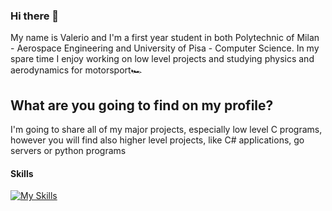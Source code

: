 ### Hi there 👋

My name is Valerio and I'm a first year student in both Polytechnic of Milan - Aerospace Engineering and University of Pisa - Computer Science. 
In my spare time I enjoy working on low level projects and studying physics and aerodynamics for motorsport🏎️

## What are you going to find on my profile?

I'm going to share all of my major projects, especially low level C programs, however you will find also higher level projects, like C# applications, go servers or python programs

#### Skills

[![My Skills](https://skillicons.dev/icons?i=c,go,cs,py,html,css,js,dotnet,cmake,docker,pytorch,tensorflow,opencv,raspberrypi,arduino,git,github,apple,windows,kali,vscode,clion,rider,visualstudio)](https://skillicons.dev)





































































<!--
**valerioedu/valerioedu** is a ✨ _special_ ✨ repository because its `README.md` (this file) appears on your GitHub profile.

Here are some ideas to get you started:

- 🔭 I’m currently working on ...
- 🌱 I’m currently learning ...
- 👯 I’m looking to collaborate on ...
- 🤔 I’m looking for help with ...
- 💬 Ask me about ...
- 📫 How to reach me: ...
- 😄 Pronouns: ...
- ⚡ Fun fact: ...
-->
